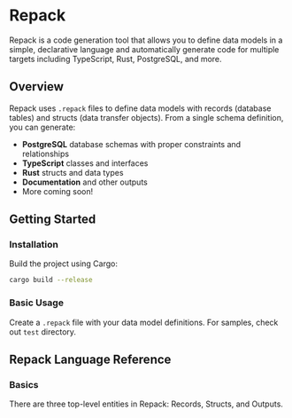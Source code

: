 # Repack

Repack is a code generation tool that allows you to define data models in a simple, declarative language and automatically generate code for multiple targets including TypeScript, Rust, PostgreSQL, and more.

## Overview

Repack uses `.repack` files to define data models with records (database tables) and structs (data transfer objects). From a single schema definition, you can generate:

- **PostgreSQL** database schemas with proper constraints and relationships
- **TypeScript** classes and interfaces
- **Rust** structs and data types
- **Documentation** and other outputs
- More coming soon!

## Getting Started

### Installation

Build the project using Cargo:

```bash
cargo build --release
```

### Basic Usage

Create a `.repack` file with your data model definitions. For samples, check out `test` directory.

## Repack Language Reference

### Basics

There are three top-level entities in Repack: Records, Structs, and Outputs.